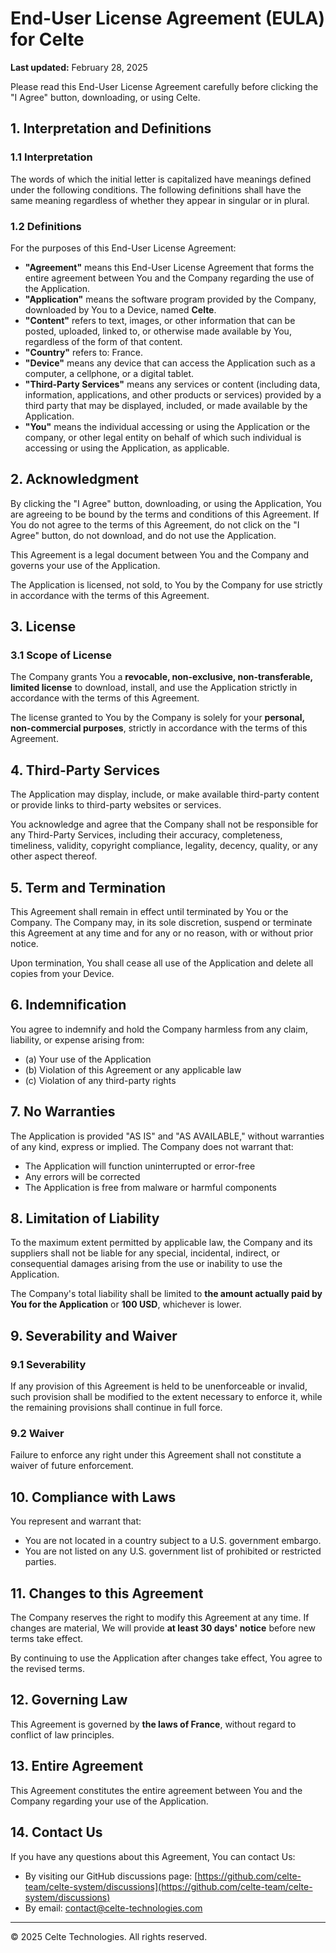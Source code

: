 # End-User License Agreement (EULA) for Celte

**Last updated:** February 28, 2025  

Please read this End-User License Agreement carefully before clicking the "I Agree" button, downloading, or using Celte.

## 1. Interpretation and Definitions

### 1.1 Interpretation  
The words of which the initial letter is capitalized have meanings defined under the following conditions. The following definitions shall have the same meaning regardless of whether they appear in singular or in plural.

### 1.2 Definitions  
For the purposes of this End-User License Agreement:

- **"Agreement"** means this End-User License Agreement that forms the entire agreement between You and the Company regarding the use of the Application.  
- **"Application"** means the software program provided by the Company, downloaded by You to a Device, named **Celte**.
- **"Content"** refers to text, images, or other information that can be posted, uploaded, linked to, or otherwise made available by You, regardless of the form of that content.  
- **"Country"** refers to: France.  
- **"Device"** means any device that can access the Application such as a computer, a cellphone, or a digital tablet.  
- **"Third-Party Services"** means any services or content (including data, information, applications, and other products or services) provided by a third party that may be displayed, included, or made available by the Application.  
- **"You"** means the individual accessing or using the Application or the company, or other legal entity on behalf of which such individual is accessing or using the Application, as applicable.

## 2. Acknowledgment  
By clicking the "I Agree" button, downloading, or using the Application, You are agreeing to be bound by the terms and conditions of this Agreement. If You do not agree to the terms of this Agreement, do not click on the "I Agree" button, do not download, and do not use the Application.

This Agreement is a legal document between You and the Company and governs your use of the Application.

The Application is licensed, not sold, to You by the Company for use strictly in accordance with the terms of this Agreement.

## 3. License

### 3.1 Scope of License  
The Company grants You a **revocable, non-exclusive, non-transferable, limited license** to download, install, and use the Application strictly in accordance with the terms of this Agreement.

The license granted to You by the Company is solely for your **personal, non-commercial purposes**, strictly in accordance with the terms of this Agreement.

## 4. Third-Party Services  
The Application may display, include, or make available third-party content or provide links to third-party websites or services.  

You acknowledge and agree that the Company shall not be responsible for any Third-Party Services, including their accuracy, completeness, timeliness, validity, copyright compliance, legality, decency, quality, or any other aspect thereof.  

## 5. Term and Termination  
This Agreement shall remain in effect until terminated by You or the Company. The Company may, in its sole discretion, suspend or terminate this Agreement at any time and for any or no reason, with or without prior notice.

Upon termination, You shall cease all use of the Application and delete all copies from your Device.

## 6. Indemnification  
You agree to indemnify and hold the Company harmless from any claim, liability, or expense arising from:  

- (a) Your use of the Application  
- (b) Violation of this Agreement or any applicable law  
- (c) Violation of any third-party rights  

## 7. No Warranties  
The Application is provided "AS IS" and "AS AVAILABLE," without warranties of any kind, express or implied. The Company does not warrant that:  

- The Application will function uninterrupted or error-free  
- Any errors will be corrected  
- The Application is free from malware or harmful components  

## 8. Limitation of Liability  
To the maximum extent permitted by applicable law, the Company and its suppliers shall not be liable for any special, incidental, indirect, or consequential damages arising from the use or inability to use the Application.  

The Company's total liability shall be limited to **the amount actually paid by You for the Application** or **100 USD**, whichever is lower.

## 9. Severability and Waiver

### 9.1 Severability  
If any provision of this Agreement is held to be unenforceable or invalid, such provision shall be modified to the extent necessary to enforce it, while the remaining provisions shall continue in full force.

### 9.2 Waiver  
Failure to enforce any right under this Agreement shall not constitute a waiver of future enforcement.

## 10. Compliance with Laws  
You represent and warrant that:

- You are not located in a country subject to a U.S. government embargo.  
- You are not listed on any U.S. government list of prohibited or restricted parties.

## 11. Changes to this Agreement  
The Company reserves the right to modify this Agreement at any time. If changes are material, We will provide **at least 30 days' notice** before new terms take effect.  

By continuing to use the Application after changes take effect, You agree to the revised terms.

## 12. Governing Law  
This Agreement is governed by **the laws of France**, without regard to conflict of law principles.

## 13. Entire Agreement  
This Agreement constitutes the entire agreement between You and the Company regarding your use of the Application.

## 14. Contact Us  
If you have any questions about this Agreement, You can contact Us:  

- By visiting our GitHub discussions page: [https://github.com/celte-team/celte-system/discussions](https://github.com/celte-team/celte-system/discussions)  
- By email: [contact@celte-technologies.com](mailto:contact@celte-technologies.com)  

---

© 2025 Celte Technologies. All rights reserved.